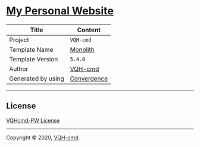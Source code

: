 # [My Personal Website](https://VQH-cmd.github.io)

Title					| Content
--------				| --------
Project					| `VQH-cmd`
Template Name			| [Monolith](https://github.com/VQH-cmd/Monolith.lite)
Template Version		| `5.4.0`
Author					| [VQH-cmd](https://github.com/VQH-cmd)
Generated by using		| [Convergence](https://github.com/VQH-cmd/Convergence.encrypted)

________________________________________________________________

## License

[VQHcmd-PW License](https://github.com/VQH-cmd/VQH-cmd.github.io/blob/master/LICENSE)

________________________________________________________________

Copyright © 2020, [VQH-cmd](https://VQH-cmd.github.io).